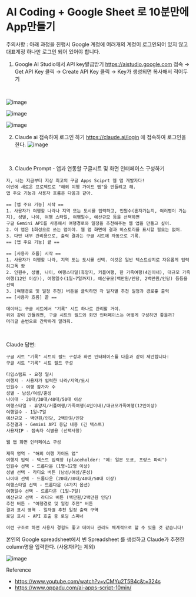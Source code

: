 # AI Coding + Google Sheet 로 10분만에 App만들기

주의사항 : 아래 과정을 진행시 Google 계정에 여러개의 계정이 로그인되어 있지 않고 대표계정 하나만 로그인 되어 있어야 합니다.
<br>
1. Google AI Studio에서 API key발급받기
 https://aistudio.google.com 접속 → Get API Key 클릭 → Create API Key 클릭 → Key가 생성되면 복사해서 적어두기
<br>

![image](https://github.com/user-attachments/assets/3c4ff68b-90d2-48c3-8fe2-ce30e06e0edb)
<br>

![image](https://github.com/user-attachments/assets/ac3a0ecd-95ee-406f-b929-3b26c0ef7f8e)
<br>

![image](https://github.com/user-attachments/assets/22e27195-3d40-4fd6-b901-bd550caa2dda)
<br>

2. Claude ai 접속하여 로그인 하기
https://claude.ai/login  에 접속하여 로그인을 한다.
![image](https://github.com/user-attachments/assets/9c3b8300-735a-4c75-b14e-03a44dbb60b9)
<br>

3. Claude Prompt - 앱과 연동할 구글시트 및 화면 인터페이스 구성하기 
```
자, 너는 지금부터 지상 최고의 구글 Apps Sciprt 웹 앱 개발자다!
이번에 새로운 프로젝트로 "해외 여행 가이드 앱"을 만들려고 해.
앱 주요 기능과 사용자 흐름은 다음과 같아.

== [앱 주요 기능] 시작 ==
1. 사용자가 여행할 나라나 지역 또는 도시를 입력하고, 인원수(혼자가는지, 여러병이 가는지), 성별, 나이, 여행 스타일, 여행일수, 예산규모 등을 선택하면
구글 Gemini API를 사용해서 여행경로와 일정을 추천해주는 웹 앱을 만들고 싶어.
2. 이 앱은 1회성으로 쓰는 앱이야. 웹 앱 화면에 결과 히스토리를 표시할 필요는 없어.
3. 다만 내부 관리용으로, 출력 결과는 구글 시트에 자동으로 기록.
== [앱 주요 기능] 끝 ==

== [사용자 흐름] 시작 ==
1. 사용자가 여행할 나라, 지역 또는 도시를 선택. 이것은 일반 텍스트상지로 자유롭게 입력하고독 함
2. 인원수, 성별, 나이, 여행스타일(휴양지, 커플여행, 한 가족여행(4인이내), 대규모 가족여행(12인 이상)), 여행일수(1일~7일까지), 예산규모(백만원/인당, 2백만원/인당) 등등을 선택
3. [여행경로 및 일정 추천] 버튼을 클릭하면 각 일자별 추천 일정과 경로흫 출력
== [사용자 흐름] 끝 ==

데이터는 구글 시트에서 "기록" 시트 하나로 관리할 거야.
위와 같이 만들려면, 구글 시트의 필드와 화면 인터페이스는 어떻게 구성하면 좋을까?
머리글 순번으로 간략하게 알려줘.
```
<br>

Claude 답변:
```
구글 시트 "기록" 시트의 필드 구성과 화면 인터페이스를 다음과 같이 제안합니다:
구글 시트 "기록" 시트 필드 구성

타임스탬프 - 요청 일시
여행지 - 사용자가 입력한 나라/지역/도시
인원수 - 여행 참가자 수
성별 - 남성/여성/혼성
나이대 - 20대/30대/40대/50대 이상
여행스타일 - 휴양지/커플여행/가족여행(4인이내)/대규모가족여행(12인이상)
여행일수 - 1일~7일
예산규모 - 백만원/인당, 2백만원/인당
추천결과 - Gemini API 응답 내용 (긴 텍스트)
사용자IP - 접속자 식별용 (선택사항)

웹 앱 화면 인터페이스 구성

제목 영역 - "해외 여행 가이드 앱"
여행지 입력 - 텍스트 입력창 (placeholder: "예: 일본 도쿄, 프랑스 파리")
인원수 선택 - 드롭다운 (1명~12명 이상)
성별 선택 - 라디오 버튼 (남성/여성/혼성)
나이대 선택 - 드롭다운 (20대/30대/40대/50대 이상)
여행스타일 선택 - 드롭다운 (4가지 옵션)
여행일수 선택 - 드롭다운 (1일~7일)
예산규모 선택 - 라디오 버튼 (백만원/2백만원 인당)
추천 버튼 - "여행경로 및 일정 추천" 버튼
결과 표시 영역 - 일자별 추천 일정 출력 구역
로딩 표시 - API 호출 중 로딩 스피너

이런 구조로 하면 사용자 경험도 좋고 데이터 관리도 체계적으로 할 수 있을 것 같습니다!
```
본인의 Google spreadsheet에서 빈 Spreadsheet 를 생성하고 Claude가 추천한 column명을 입력한다. (사용자IP는 제외)  

![image](https://github.com/user-attachments/assets/7c40a758-f043-4b7e-ba3b-c59f292b84e7)



Reference 
- https://www.youtube.com/watch?v=vCMYu2T5B4c&t=324s
- https://www.oppadu.com/ai-apps-script-10min/
